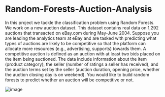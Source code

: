 # Random-Forests-Auction-Analysis
In this project we tackle the classification problem using Random Forests. We work on a new auction dataset. This dataset contains real data on 1,292 auctions that transacted on eBay.com during May-June 2004. Suppose you are leading the analytics team at eBay and are tasked with predicting what types of auctions are likely to be competitive so that the platform can allocate more resources (e.g., advertising, supports) towards them. A competitive auction is defined as an auction with at least two bids placed on the item being auctioned. The data include information about the item (product category), the seller (number of ratings a seller has received), and the auction terms set by the seller (auction duration, opening price, whether the auction closing day is on weekend). You would like to build random forests to predict whether an auction will be competitive or not.

![image](https://github.com/user-attachments/assets/76c87720-47e2-4891-b462-a8900267f349)

